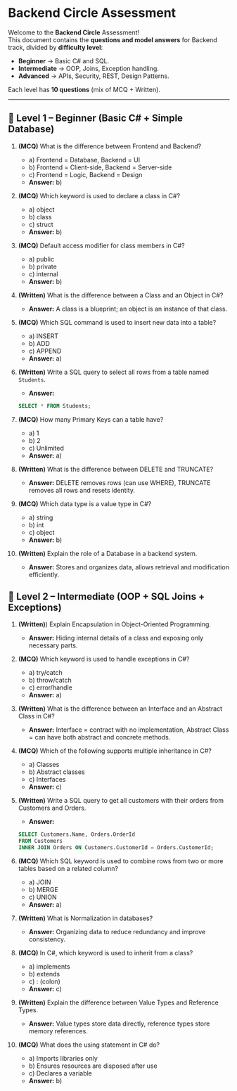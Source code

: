 # Backend Circle Assessment

Welcome to the **Backend Circle** Assessment!  
This document contains the **questions and model answers** for Backend track, divided by **difficulty level**:

- **Beginner** → Basic C# and SQL.  
- **Intermediate** → OOP, Joins, Exception handling.  
- **Advanced** → APIs, Security, REST, Design Patterns.  

Each level has **10 questions** (mix of MCQ + Written).  

---

## 🔹 Level 1 – Beginner (Basic C# + Simple Database)

1. **(MCQ)** What is the difference between Frontend and Backend?  
   - a) Frontend = Database, Backend = UI  
   - b) Frontend = Client-side, Backend = Server-side  
   - c) Frontend = Logic, Backend = Design  
   - **Answer:** b)  

2. **(MCQ)** Which keyword is used to declare a class in C#?  
   - a) object  
   - b) class  
   - c) struct  
   - **Answer:** b)  

3. **(MCQ)** Default access modifier for class members in C#?  
   - a) public  
   - b) private  
   - c) internal  
   - **Answer:** b)  

4. **(Written)** What is the difference between a Class and an Object in C#?  
   - **Answer:** A class is a blueprint; an object is an instance of that class.  

5. **(MCQ)** Which SQL command is used to insert new data into a table?  
   - a) INSERT  
   - b) ADD  
   - c) APPEND  
   - **Answer:** a)  

6. **(Written)** Write a SQL query to select all rows from a table named `Students`.  
   - **Answer:**  
   ```sql
   SELECT * FROM Students;

7. **(MCQ)** How many Primary Keys can a table have?
   - a) 1
   - b) 2
   - c) Unlimited
   - **Answer:** a)

8. **(Written)** What is the difference between DELETE and TRUNCATE?
   - **Answer:** DELETE removes rows (can use WHERE), TRUNCATE removes all rows and resets identity.

9. **(MCQ)** Which data type is a value type in C#?
   - a) string
   - b) int
   - c) object
   - **Answer:** b)

10. **(Written)** Explain the role of a Database in a backend system.
    - **Answer:** Stores and organizes data, allows retrieval and modification efficiently.

## 🔹 Level 2 – Intermediate (OOP + SQL Joins + Exceptions)

1. **(Written)**) Explain Encapsulation in Object-Oriented Programming.
   - **Answer:** Hiding internal details of a class and exposing only necessary parts.

2. **(MCQ)** Which keyword is used to handle exceptions in C#?
   - a) try/catch
   - b) throw/catch
   - c) error/handle
   - **Answer:** a)

3. **(Written)** What is the difference between an Interface and an Abstract Class in C#?
   - **Answer:** Interface = contract with no implementation, Abstract Class = can have both abstract and concrete methods.

4. **(MCQ)** Which of the following supports multiple inheritance in C#?
   - a) Classes
   - b) Abstract classes
   - c) Interfaces
   - **Answer:** c)

5. **(Written)** Write a SQL query to get all customers with their orders from Customers and Orders.
   - **Answer:**
   ```sql
   SELECT Customers.Name, Orders.OrderId
   FROM Customers
   INNER JOIN Orders ON Customers.CustomerId = Orders.CustomerId;

6. **(MCQ)** Which SQL keyword is used to combine rows from two or more tables based on a related column?
   - a) JOIN
   - b) MERGE
   - c) UNION
   - **Answer:** a)

7. **(Written)** What is Normalization in databases?
   - **Answer:** Organizing data to reduce redundancy and improve consistency.

8. **(MCQ)** In C#, which keyword is used to inherit from a class?
   - a) implements
   - b) extends
   - c) : (colon)
   - **Answer:** c)

4. **(Written)** Explain the difference between Value Types and Reference Types.
   - **Answer:** Value types store data directly, reference types store memory references.

2. **(MCQ)** What does the using statement in C# do?
   - a) Imports libraries only
   - b) Ensures resources are disposed after use
   - c) Declares a variable
   - **Answer:** b)


